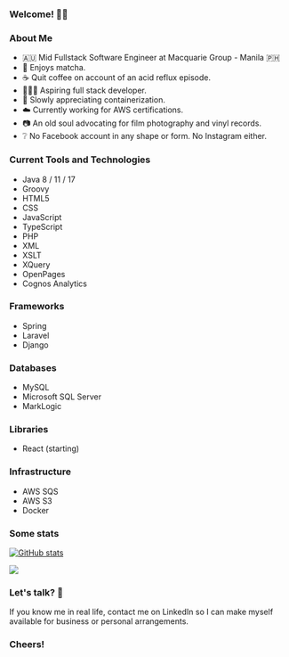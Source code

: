 ### Welcome! 👋🏻

<!--
**california96/california96** is a ✨ _special_ ✨ repository because its `README.md` (this file) appears on your GitHub profile.

Here are some ideas to get you started:

- 🔭 I’m currently working on ...
- 🌱 I’m currently learning ...
- 👯 I’m looking to collaborate on ...
- 🤔 I’m looking for help with ...
- 💬 Ask me about ...
- 📫 How to reach me: ...
- 😄 Pronouns: ...
- ⚡ Fun fact: ...
-->

### About Me

- 🇦🇺 Mid Fullstack Software Engineer at Macquarie Group - Manila 🇵🇭
- 🍵 Enjoys matcha.
- ☕️ Quit coffee on account of an acid reflux episode.
- 🧑🏻‍💻 Aspiring full stack developer.
- 🚢 Slowly appreciating containerization.
- ☁️ Currently working for AWS certifications.
- 📷 An old soul advocating for film photography and vinyl records.
- ❔ No Facebook account in any shape or form. No Instagram either.

### Current Tools and Technologies
- Java 8 / 11 / 17
- Groovy
- HTML5
- CSS
- JavaScript
- TypeScript
- PHP
- XML
- XSLT
- XQuery
- OpenPages
- Cognos Analytics

### Frameworks
- Spring
- Laravel
- Django

### Databases
- MySQL
- Microsoft SQL Server
- MarkLogic

### Libraries
- React (starting)

### Infrastructure
- AWS SQS
- AWS S3
- Docker

### Some stats
[![GitHub stats](https://github-readme-stats.vercel.app/api?username=california96&count_private=true&show_icons=true&theme=tokyonight)](https://github.com/anuraghazra/github-readme-stats)

<a href="https://github.com/anuraghazra/github-readme-stats">
  <img align="center" src="https://github-readme-stats.anuraghazra1.vercel.app/api/top-langs/?username=california96&count_private=true&include_all_commits=true&theme=radical&hide=html" />
</a>

### Let's talk? 📱
If you know me in real life, contact me on LinkedIn so I can make myself available for business or personal arrangements.

### Cheers!
